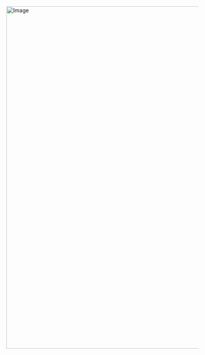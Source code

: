 <img width="997" height="895" alt="Image" src="https://github.com/user-attachments/assets/964760c9-72e5-4483-97ff-46be816653ba" />